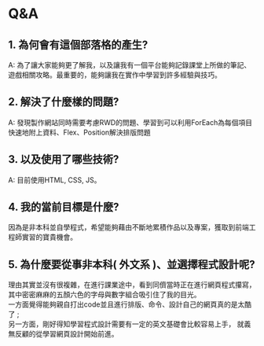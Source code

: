 <h1>Q&A</h1>
<h2>1. 為何會有這個部落格的產生?</h2>
   <p>A: 為了讓大家能夠更了解我，以及讓我有一個平台能夠記錄課堂上所做的筆記、遊戲相關攻略。最重要的，能夠讓我在實作中學習到許多經驗與技巧。</p>
<h2>2. 解決了什麼樣的問題?</h2>
   <p>A: 發現製作網站同時需要考慮RWD的問題、學習到可以利用ForEach為每個項目快速地附上資料、Flex、Position解決排版問題</p>
<h2>3. 以及使用了哪些技術?</h2>
   <p>A: 目前使用HTML, CSS, JS。 </p>
<h2>4. 我的當前目標是什麼?</h2>
   <p>因為是非本科並自學程式，希望能夠藉由不斷地累積作品以及專案，獲取到前端工程師實習的寶貴機會。</p>
<h2>5. 為什麼要從事非本科( 外文系 )、並選擇程式設計呢?</h2>
   <p>理由其實並沒有很複雜，在進行課業途中，看到同儕當時正在進行網頁程式攥寫，
      <br>
      其中密密麻麻的五顏六色的字母與數字組合吸引住了我的目光。
      <br>
      一方面覺得能夠親自打出code並且進行排版、命令、設計自己的網頁真的是太酷了 ; 
      <br>
      另一方面，剛好得知學習程式設計需要有一定的英文基礎會比較容易上手，
      就義無反顧的從學習網頁設計開始前進。</p>
   
